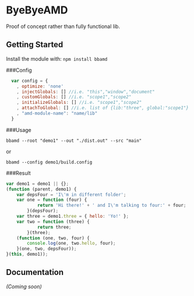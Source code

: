 # ByeByeAMD
Proof of concept rather than fully functional lib.

## Getting Started
Install the module with: `npm install bbamd`

###Config
```javascript
  var config = {
    , optimize: 'none'
    , injectGlobals: [] //i.e. "this","window","document"
    , customGlobals: [] //i.e. "scope1","scope2"
    , initializeGlobals: [] //i.e. "scope1","scope2"
    , attachToGlobal: [] //i.e. list of {lib:"three", global:"scope1"}
    , "amd-module-name": "name/lib"
  }
```

###Usage
```
bbamd --root "demo1" --out "./dist.out" --src "main"
```
or
```
bbamd --config demo1/build.config
```

###Result
```javascript
var demo1 = demo1 || {};
(function (parent, demo1) {
    var depsFour = 'I\'m in different folder';
    var one = function (four) {
            return 'Hi there!' + ' and I\'m talking to four:' + four;
        }(depsFour);
    var three = demo1.three = { hello: 'Yo!' };
    var two = function (three) {
            return three;
        }(three);
    (function (one, two, four) {
        console.log(one, two.hello, four);
    }(one, two, depsFour));
}(this, demo1));
```

## Documentation
_(Coming soon)_

